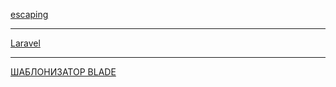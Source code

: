 [escaping ](https://funtecs.com/url/)
***
[Laravel](https://habrahabr.ru/post/197454/)
***
[ШАБЛОНИЗАТОР BLADE](http://laravel.su/docs/5.3/blade)
